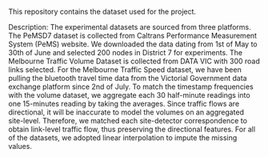 This repository contains the dataset used for the project. 

Description: The experimental datasets are sourced from three platforms. The PeMSD7 dataset is collected from Caltrans Performance 
Measurement System (PeMS) website. We downloaded the data dating from 1st of May to 30th of June and selected 200 nodes in 
District 7 for experiments. The Melbourne Traffic Volume Dataset is collected from DATA VIC with 300 road links selected. 
For the Melbourne Traffic Speed dataset, we have been pulling the bluetooth travel time data from the Victorial Government 
data exchange platform since 2nd of July. To match the timestamp frequencies with the volume dataset, we aggregate each 30 
half-minute readings into one 15-minutes reading by taking the averages. Since traffic flows are directional, 
it will be inaccurate to model the volumes on an aggregated site-level. Therefore, we matched each site-detector correspondence 
to obtain link-level traffic flow, thus preserving the directional features. For all of the datasets, we adopted 
linear interpolation to impute the missing values. 
